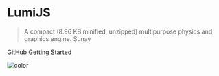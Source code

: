 # LumiJS
> A compact (8.96 KB minified, unzipped) multipurpose physics and graphics engine. Sunay

[GitHub](https://github.com/FuriousTsunami/LumiJS)
[Getting Started](/#introduction)

![color](lightyellow)